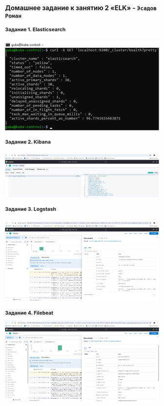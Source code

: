 Домашнее задание к занятию 2 «ELK» - `Эсадов Роман`
---
### Задание 1. Elasticsearch
![Elasticsearch](https://github.com/BeastieBoy93/sdb-homeworks/blob/sdbsql-24/Elasticsearch.png)
---
### Задание 2. Kibana
![Kibana](https://github.com/BeastieBoy93/sdb-homeworks/blob/sdbsql-24/Kibana.png)
---
### Задание 3. Logstash
![Logstash](https://github.com/BeastieBoy93/sdb-homeworks/blob/sdbsql-24/Logstash.png)
---
### Задание 4. Filebeat
![Filebeat](https://github.com/BeastieBoy93/sdb-homeworks/blob/sdbsql-24/filebeat.png)

